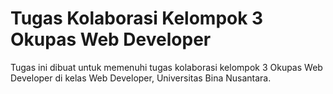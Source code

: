 Tugas Kolaborasi Kelompok 3 Okupas Web Developer
==============================================

Tugas ini dibuat untuk memenuhi tugas kolaborasi kelompok 3 Okupas Web Developer di kelas Web Developer, Universitas Bina Nusantara.

